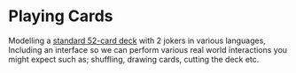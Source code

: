 # Playing Cards

Modelling a [standard 52-card deck](https://en.wikipedia.org/wiki/Standard_52-card_deck) with 2 jokers in various languages, Including an interface so we can perform various real world interactions you might expect such as; shuffling, drawing cards, cutting the deck etc.
